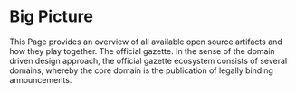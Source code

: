 # Big Picture
This Page provides an overview of all available open source artifacts and how they play together. The official gazette. In the sense of the domain driven design approach, the official gazette ecosystem consists of several domains, whereby the core domain is the publication of legally binding announcements.
